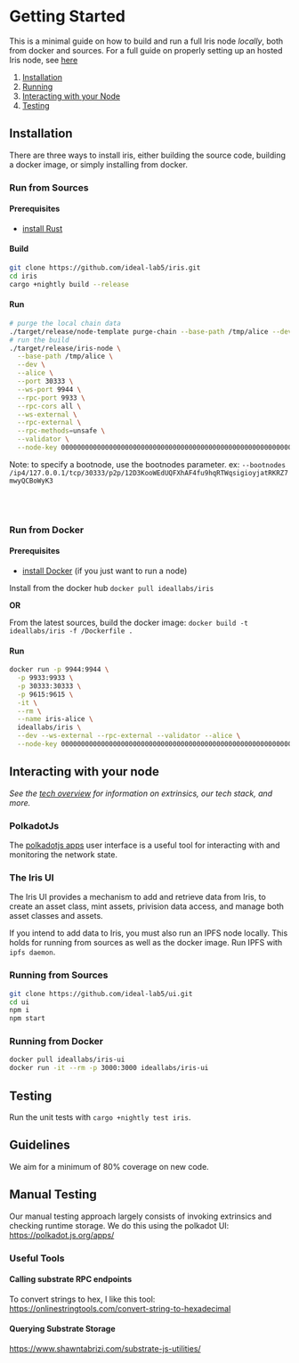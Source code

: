 # Getting Started

This is a minimal guide on how to build and run a full Iris node *locally*, both from docker and sources. For a full guide on properly setting up an hosted Iris node, see [here](../nodes/ec2_setup.md) 

1. [Installation](#installation)
2. [Running](#running)
3. [Interacting with your Node](#interacting-with-your-node)
4. [Testing](#testing)

## Installation

There are three ways to install iris, either building the source code, building a docker image, or simply installing from docker.

### Run from Sources

#### Prerequisites

- [install Rust](https://www.rust-lang.org/tools/install)

#### Build
``` bash
git clone https://github.com/ideal-lab5/iris.git
cd iris
cargo +nightly build --release
```
#### Run
``` bash
# purge the local chain data
./target/release/node-template purge-chain --base-path /tmp/alice --dev -y
# run the build
./target/release/iris-node \
  --base-path /tmp/alice \
  --dev \
  --alice \
  --port 30333 \
  --ws-port 9944 \
  --rpc-port 9933 \
  --rpc-cors all \
  --ws-external \
  --rpc-external \
  --rpc-methods=unsafe \
  --validator \
  --node-key 0000000000000000000000000000000000000000000000000000000000000001
```

Note: to specify a bootnode, use the bootnodes parameter. ex: `--bootnodes /ip4/127.0.0.1/tcp/30333/p2p/12D3KooWEdUQFXhAF4fu9hqRTWqsigioyjatRKRZ7mwyQCBoWyK3`

<br></br>

### Run from Docker

#### Prerequisites

- [install Docker](https://docs.docker.com/get-docker/) (if you just want to run a node)

Install from the docker hub
`docker pull ideallabs/iris`

**OR**

From the latest sources, build the docker image:
`docker build -t ideallabs/iris -f /Dockerfile .`

#### Run

``` bash
docker run -p 9944:9944 \
  -p 9933:9933 \
  -p 30333:30333 \
  -p 9615:9615 \
  -it \
  --rm \
  --name iris-alice \
  ideallabs/iris \
  --dev --ws-external --rpc-external --validator --alice \
  --node-key 0000000000000000000000000000000000000000000000000000000000000001
```

## Interacting with your node

*See the [tech overview](./tech_overview.md) for information on extrinsics, our tech stack, and more.*

### PolkadotJs

The [polkadotjs apps](https://polkadot.js.org/) user interface is a useful tool for interacting with and monitoring the network state.

### The Iris UI

The Iris UI provides a mechanism to add and retrieve data from Iris, to create an asset class, mint assets, privision data access, and manage both asset classes and assets.

If you intend to add data to Iris, you must also run an IPFS node locally. This holds for running from sources as well as the docker image. Run IPFS with `ipfs daemon`.

### Running from Sources

``` bash
git clone https://github.com/ideal-lab5/ui.git
cd ui
npm i
npm start
```

### Running from Docker

``` bash
docker pull ideallabs/iris-ui
docker run -it --rm -p 3000:3000 ideallabs/iris-ui
```

## Testing

Run the unit tests with `cargo +nightly test iris`.

## Guidelines

We aim for a minimum of 80% coverage on new code.

## Manual Testing

Our manual testing approach largely consists of invoking extrinsics and checking runtime storage. We do this using the polkadot UI:
https://polkadot.js.org/apps/

### Useful Tools

#### Calling substrate RPC endpoints

To convert strings to hex, I like this tool:
https://onlinestringtools.com/convert-string-to-hexadecimal

#### Querying Substrate Storage

https://www.shawntabrizi.com/substrate-js-utilities/
